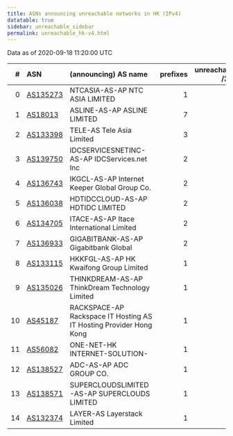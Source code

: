 ```yaml
---
title: ASNs announcing unreachable networks in HK (IPv4)
datatable: true
sidebar: unreachable_sidebar
permalink: unreachable_hk-v4.html
---
```


Data as of 2020-09-18 11:20:00 UTC


<div class="datatable-begin"></div>

|   # | ASN                                      | (announcing) AS name                                               |   prefixes |   unreachable /24s |
|----:|:-----------------------------------------|:-------------------------------------------------------------------|-----------:|-------------------:|
|   0 | [AS135273](unreachable_AS135273-v4.html) | NTCASIA-AS-AP NTC ASIA LIMITED                                     |          1 |                 16 |
|   1 | [AS18013](unreachable_AS18013-v4.html)   | ASLINE-AS-AP ASLINE LIMITED                                        |          7 |                 16 |
|   2 | [AS133398](unreachable_AS133398-v4.html) | TELE-AS Tele Asia Limited                                          |          3 |                  3 |
|   3 | [AS139750](unreachable_AS139750-v4.html) | IDCSERVICESNETINC-AS-AP IDCServices.net Inc                        |          2 |                  2 |
|   4 | [AS136743](unreachable_AS136743-v4.html) | IKGCL-AS-AP Internet Keeper Global Group Co.                       |          2 |                  2 |
|   5 | [AS136038](unreachable_AS136038-v4.html) | HDTIDCCLOUD-AS-AP HDTIDC LIMITED                                   |          2 |                  2 |
|   6 | [AS134705](unreachable_AS134705-v4.html) | ITACE-AS-AP Itace International Limited                            |          2 |                  2 |
|   7 | [AS136933](unreachable_AS136933-v4.html) | GIGABITBANK-AS-AP Gigabitbank Global                               |          2 |                  2 |
|   8 | [AS133115](unreachable_AS133115-v4.html) | HKKFGL-AS-AP HK Kwaifong Group Limited                             |          1 |                  1 |
|   9 | [AS135026](unreachable_AS135026-v4.html) | THINKDREAM-AS-AP ThinkDream Technology Limited                     |          1 |                  1 |
|  10 | [AS45187](unreachable_AS45187-v4.html)   | RACKSPACE-AP Rackspace IT Hosting AS IT Hosting Provider Hong Kong |          1 |                  1 |
|  11 | [AS56082](unreachable_AS56082-v4.html)   | ONE-NET-HK INTERNET-SOLUTION-                                      |          1 |                  1 |
|  12 | [AS138527](unreachable_AS138527-v4.html) | ADC-AS-AP ADC GROUP CO.                                            |          1 |                  1 |
|  13 | [AS138571](unreachable_AS138571-v4.html) | SUPERCLOUDSLIMITED-AS-AP SUPERCLOUDS LIMITED                       |          1 |                  1 |
|  14 | [AS132374](unreachable_AS132374-v4.html) | LAYER-AS Layerstack Limited                                        |          1 |                  1 |

<div class="datatable-end"></div>
